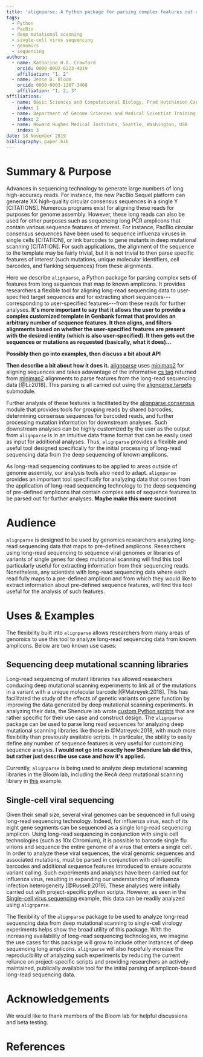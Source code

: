 ```yaml
---
title: 'alignparse: A Python package for parsing complex features out of sequence alignments'
tags:
  - Python
  - PacBio
  - deep mutational scanning
  - single-cell virus sequencing
  - genomics
  - sequencing
authors:
  - name: Katharine H.D. Crawford
    orcid: 0000-0002-6223-4019
    affiliation: "1, 2"
  - name: Jesse D. Bloom
    orcid: 0000-0003-1267-3408
    affiliation: "1, 2, 3"
affiliations:
  - name: Basic Sciences and Computational Biology, Fred Hutchinson Cancer Research Center, Seattle, Washington, USA
    index: 1 
  - name: Department of Genome Sciences and Medical Scientist Training Program, University of Washington, Seattle, Washington, USA
    index: 2
  - name: Howard Hughes Medical Institute, Seattle, Washington, USA
    index: 3
date: 18 November 2019
bibliography: paper.bib
---
```


# Summary & Purpose

Advances in sequencing technology to generate large numbers of long high-accuracy reads.
For instance, the new PacBio Sequel platform can generate XX high-quality circular consensus sequences in a single Y [CITATIONS].
Numerous programs exist for aligning these reads for purposes for genome assembly.
However, these long reads can also be used for other purposes such as sequencing long PCR amplicons that contain various sequence features of interest.
For instance, PacBio circular consensus sequences have been used to sequence influenza viruses in single cells [CITATION], or link barcodes to gene mutants in deep mutational scanning [CITATION].
For such applications, the alignment of the sequence to the template may be fairly trivial, but it is not trivial to then parse specific features of interest (such mutations, unique molecular identifiers, cell barcodes, and flanking sequences) from these alignments.

Here we describe ``alignparse``, a Python package for parsing complex sets of features from long sequences that map to known amplicons.
It provides researchers a flexible tool for aligning long-read sequencing data to user-specified target sequences and for extracting short sequences---corresponding to user-specified features---from these reads for further analyses.
**It's more important to say that it allows the user to provide a complex customized template in Genbank format that provides an arbitrary number of sequence features. It then aligns, and filters alignments based on whether the user-specified features are present with the desired ientity (which is also user-specified). It then gets out the sequences or mutations as requested (basically, what it does)...**

**Possibly then go into examples, then discuss a bit about API**

**Then describe a bit about how it does it.**
[alignparse](https://jbloomlab.github.io/alignparse/) uses [minimap2](https://github.com/lh3/minimap2) for aligning sequences and takes adavantage of the informative [cs tag](https://lh3.github.io/minimap2/minimap2.html#10) returned from [minimap2](https://github.com/lh3/minimap2) alignments to parse features from the long-read sequencing data [@Li:2018]. This parsing is all carried out using the [alignparse.targets](https://jbloomlab.github.io/alignparse/alignparse.targets.html) submodule. 

Further analysis of these features is facilitated by the [alignparse.consensus](https://jbloomlab.github.io/alignparse/alignparse.consensus.html) module that provides tools for grouping reads by shared barcodes, determining consensus sequences for barcoded reads, and further processing mutation information for downstream analyses. Such downstream analyses can be highly customized by the user as the output from ``alignparse`` is in an intuitive data frame format that can be easily used as input for additional analyses. Thus, ``alignparse`` provides a flexible and useful tool designed specifically for the initial processing of long-read sequencing data from the deep sequencing of known amplicons. 

As long-read sequencing continues to be applied to areas outside of genome assembly, our analysis tools also need to adapt. ``alignparse`` provides an important tool specifically for analyzing data that comes from the application of long-read sequencing technology to the deep sequencing of pre-defined amplicons that contain complex sets of sequence features to be parsed out for further analyses. **Maybe make this more succinct**

# Audience

``alignparse`` is designed to be used by genomics researchers analyzing long-read sequencing data that maps to pre-defined amplicons. Researchers using long-read sequencing to sequence viral genomes or libraries of variants of single genes for deep mutational scanning will find this tool particularly useful for extracting information from their sequencing reads. Nonetheless, any scientists with long-read sequencing data where each read fully maps to a pre-defined amplicon and from which they would like to extract information about pre-defined sequence features, will find this tool useful for the analysis of such features.

# Uses & Examples 

The flexibility built into ``alignparse`` allows researchers from many areas of genomics to use this tool to analyze long-read sequencing data from known amplicons. Below are two known use cases:

## Sequencing deep mutational scanning libraries

Long-read sequencing of mutant libraries has allowed researchers conducing deep mutational scanning experiments to link all of the mutations in a variant with a unique molecular barcode [@Matreyek:2018]. This has facilitated the study of the effects of genetic variants on gene function by improving the data generated by deep mutational scanning experiments. In analyzing their data, the Shendure lab wrote [custom Python scripts](https://github.com/shendurelab/AssemblyByPacBio) that are rather specific for their use case and construct design. The ``alignparse`` package can be used to parse long read sequences for analyzing deep mutational scanning libraries like those in @Matreyek:2018, with much more flexibility than previously available scripts. In particular, the ability to easily define any number of sequence features is very useful for customizing sequence analysis.  **I would not go into exactly how Shendure lab did this, but rather just describe use case and how it's applied.**

Currently, ``alignparse`` is being used to analyze deep mutational scanning libraries in the Bloom lab, including the RecA deep mutational scanning library in [this](https://jbloomlab.github.io/alignparse/recA_DMS.html) example.

## Single-cell viral sequencing

Given their small size, several viral genomes can be sequenced in full using long-read sequencing technology. Indeed, for influenza virus, each of its eight gene segments can be sequenced as a single long-read sequencing amplicon. Using long-read sequencing in conjunction with single cell technologies (such as 10x Chromium), it is possible to barcode single flu virions and sequence the entire genome of a virus that enters a single cell. In order to analyze these viral sequences, the viral genomic sequences and associated mutations, must be parsed in conjunction with cell-specific barcodes and additional sequence features introduced to ensure accurate variant calling. Such experiments and analyses have been carried out for influenza virus, resulting in expanding our understanding of influenza infection heterogeneity [@Russell:2019]. These analyses were initially carried out with project-specific python scripts. However, as seen in the [Single-cell virus sequencing](https://jbloomlab.github.io/alignparse/flu_virus_seq_example.html) example, this data can be readily analyzed using ``alignparse``. 


The flexibility of the ``alignparse`` package to be used to analyze long-read sequencing data from deep mutational scanning to single-cell virology experiments helps show the broad utility of this package. With the increasing availability of long-read sequencing technologies, we imagine the use cases for this package will grow to include other instances of deep sequencing long amplicons. ``alignparse`` will also hopefully increase the reproducibility of analyzing such experiments by reducing the current reliance on project-specific scripts and providing researchers an actively-maintained, publically available tool for the initial parsing of amplicon-based long-read sequencing data.


# Acknowledgements

We would like to thank members of the Bloom lab for helpful discussions and beta testing.

# References

